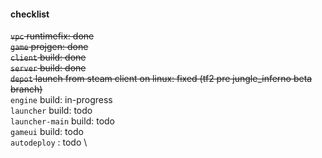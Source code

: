 #### checklist

~~`vpc` runtimefix: done~~ \
~~`game` projgen: done~~ \
~~`client` build: done~~ \
~~`server` build: done~~ \
~~`depot` launch from steam client on linux: fixed (tf2 pre jungle_inferno beta branch)~~ \
`engine` build: in-progress \
`launcher` build: todo \
`launcher-main` build: todo \
`gameui` build: todo \
`autodeploy` : todo \

